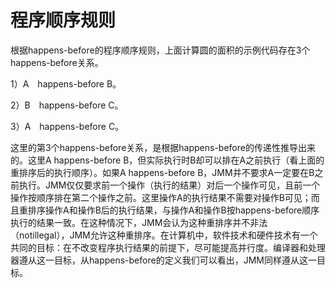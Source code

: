 # 程序顺序规则

根据happens-before的程序顺序规则，上面计算圆的面积的示例代码存在3个happens-before关系。

1）A　happens-before B。

2）B　happens-before C。

3）A　happens-before C。

这里的第3个happens-before关系，是根据happens-before的传递性推导出来的。这里A happens-before B，但实际执行时B却可以排在A之前执行（看上面的重排序后的执行顺序）。如果A happens-before B，JMM并不要求A一定要在B之前执行。JMM仅仅要求前一个操作（执行的结果）对后一个操作可见，且前一个操作按顺序排在第二个操作之前。这里操作A的执行结果不需要对操作B可见；而且重排序操作A和操作B后的执行结果，与操作A和操作B按happens-before顺序执行的结果一致。在这种情况下，JMM会认为这种重排序并不非法（notillegal），JMM允许这种重排序。在计算机中，软件技术和硬件技术有一个共同的目标：在不改变程序执行结果的前提下，尽可能提高并行度。编译器和处理器遵从这一目标，从happens-before的定义我们可以看出，JMM同样遵从这一目标。


